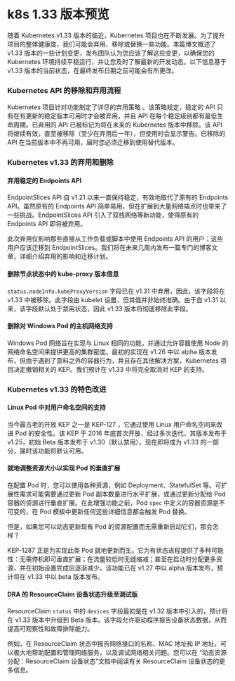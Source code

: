 # k8s 1.33 版本预览

随着 Kubernetes v1.33 版本的临​​近，Kubernetes 项目也在不断发展。为了提升项目的整体健康度，我们可能会弃用、移除或替换一些功能。本篇博文概述了 v1.33 版本的一些计划变更，发布团队认为您应该了解这些变更，以确保您的 Kubernetes 环境持续平稳运行，并让您及时了解最新的开发动态。以下信息基于 v1.33 版本的当前状态，在最终发布日期之前可能会有所更改。

### Kubernetes API 的移除和弃用流程 <a href="#the-kubernetes-api-removal-and-deprecation-process" id="the-kubernetes-api-removal-and-deprecation-process"></a>

Kubernetes 项目针对功能制定了详尽的弃用策略 。该策略规定，稳定的 API 只有在有更新的稳定版本可用时才会被弃用，并且 API 在每个稳定级别都有最低生命周期。已弃用的 API 已被标记为将在未来的 Kubernetes 版本中移除。该 API 将继续有效，直至被移除（至少在弃用后一年），但使用时会显示警告。已移除的 API 在当前版本中不再可用，届时您必须迁移到使用替代版本。



### Kubernetes v1.33 的弃用和删除 <a href="#deprecations-and-removals-for-kubernetes-v1-33" id="deprecations-and-removals-for-kubernetes-v1-33"></a>

#### 弃用稳定的 Endpoints API[ ](https://kubernetes.io/blog/2025/03/26/kubernetes-v1-33-upcoming-changes/#deprecation-of-the-stable-endpoints-api) <a href="#deprecation-of-the-stable-endpoints-api" id="deprecation-of-the-stable-endpoints-api"></a>

EndpointSlices API 自 v1.21 以来一直保持稳定，有效地取代了原有的 Endpoints API。虽然原有的 Endpoints API 简单易用，但在扩展到大量网络端点时也带来了一些挑战。EndpointSlices API 引入了双栈网络等新功能，使得原有的 Endpoints API 即将被弃用。

此次弃用仅影响那些直接从工作负载或脚本中使用 Endpoints API 的用户；这些用户应该迁移到 EndpointSlices。我们将在未来几周内发布一篇专门的博客文章，详细介绍弃用的影响和迁移计划。

#### 删除节点状态中的 kube-proxy 版本信息[ ](https://kubernetes.io/blog/2025/03/26/kubernetes-v1-33-upcoming-changes/#removal-of-kube-proxy-version-information-in-node-status) <a href="#removal-of-kube-proxy-version-information-in-node-status" id="removal-of-kube-proxy-version-information-in-node-status"></a>

&#x20;`status.nodeInfo.kubeProxyVersion` 字段已在 v1.31 中弃用，因此，该字段将在 v1.33 中被移除。此字段由 kubelet 设置，但其值并非始终准确。由于自 v1.31 以来，该字段默认处于禁用状态，因此 v1.33 版本将彻底移除此字段。

#### 删除对 Windows Pod 的主机网络支持 <a href="#removal-of-host-network-support-for-windows-pods" id="removal-of-host-network-support-for-windows-pods"></a>

Windows Pod 网络旨在实现与 Linux 相同的功能，并通过允许容器使用 Node 的网络命名空间来提供更高的集群密度。最初的实现在 v1.26 中以 alpha 版本发布，但由于遇到了意料之外的容器行为，并且存在其他解决方案，Kubernetes 项目决定撤销相关的 KEP。我们预计在 v1.33 中将完全取消对 KEP 的支持。



### Kubernetes v1.33 的特色改进[ ](https://kubernetes.io/blog/2025/03/26/kubernetes-v1-33-upcoming-changes/#featured-improvement-of-kubernetes-v1-33) <a href="#featured-improvement-of-kubernetes-v1-33" id="featured-improvement-of-kubernetes-v1-33"></a>

#### Linux Pod 中对用户命名空间的支持 <a href="#support-for-user-namespaces-within-linux-pods" id="support-for-user-namespaces-within-linux-pods"></a>

当今最古老的开放 KEP 之一是 KEP-127 ，它通过使用 Linux 用户命名空间来改进 Pod 的安全性。该 KEP 于 2016 年底首次开放，经过多次迭代，其版本发布于 v1.25，初始 Beta 版本发布于 v1.30（默认禁用），现在即将成为 v1.33 的一部分，届时该功能将默认可用。

#### 就地调整资源大小以实现 Pod 的垂直扩展 <a href="#in-place-resource-resize-for-vertical-scaling-of-pods" id="in-place-resource-resize-for-vertical-scaling-of-pods"></a>

在配置 Pod 时，您可以使用各种资源，例如 Deployment、StatefulSet 等。可扩展性需求可能需要通过更新 Pod 副本数量进行水平扩展，或通过更新分配给 Pod 容器的资源进行垂直扩展。在此增强功能之前，Pod `spec` 中定义的容器资源是不可变的，在 Pod 模板中更新任何这些详细信息都会触发 Pod 替换。

但是，如果您可以动态更新现有 Pod 的资源配置而无需重新启动它们，那会怎样？

KEP-1287 正是为实现此类 Pod 就地更新而生。它为有状态进程提供了多种可能性：无需停机即可垂直扩展；在流量较低时无缝缩减；甚至在启动时分配更多资源，并在初始设置完成后逐渐减少。该功能已在 v1.27 中以 alpha 版本发布，预计将在 v1.33 中以 beta 版本发布。

#### DRA 的 ResourceClaim 设备状态升级至测试版 <a href="#dra-s-resourceclaim-device-status-graduates-to-beta" id="dra-s-resourceclaim-device-status-graduates-to-beta"></a>

ResourceClaim `status` 中的 `devices` 字段最初是在 v1.32 版本中引入的，预计将在 v1.33 版本中升级到 Beta 版本。该字段允许驱动程序报告设备状态数据，从而提高可观察性和故障排除能力。

例如，在 ResourceClaim 状态中报告网络接口的名称、MAC 地址和 IP 地址，可以极大地帮助配置和管理网络服务，以及调试网络相关问题。您可以在 “动态资源分配：ResourceClaim 设备状态”文档中阅读有关 ResourceClaim 设备状态的更多信息。
